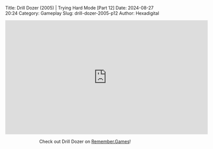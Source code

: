 Title: Drill Dozer (2005) | Trying Hard Mode [Part 12]
Date: 2024-08-27 20:24
Category: Gameplay
Slug: drill-dozer-2005-p12
Author: Hexadigital

<center><iframe src="https://www.youtube.com/embed/3U6gx0RCPTQ?feature=oembed" allow="accelerometer; autoplay; encrypted-media; gyroscope; picture-in-picture" width="640" height="360" frameborder="0"></iframe>

Check out Drill Dozer on [Remember.Games](https://remember.games/game/7803/drill-dozer/)!</center>
